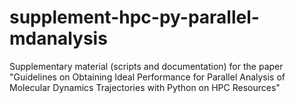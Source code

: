 # supplement-hpc-py-parallel-mdanalysis
Supplementary material (scripts and documentation) for the paper "Guidelines on Obtaining Ideal Performance for Parallel Analysis of Molecular Dynamics Trajectories with Python on HPC Resources"
